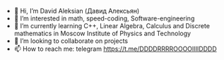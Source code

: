 - 👋 Hi, I’m David Aleksian (Давид Алексьян)
- 👀 I’m interested in math, speed-coding, Software-engineering
- 🌱 I’m currently learning C++, Linear Algebra, Calculus and Discrete mathematics in Moscow Institute of Physics and Technology
- 💞️ I’m looking to collaborate on projects
- 📫 How to reach me: telegram https://t.me/DDDDRRRROOOOIIIIDDDD
